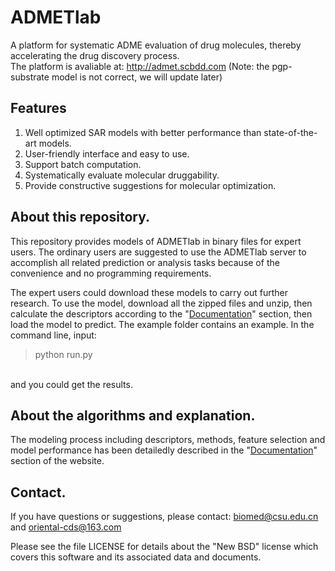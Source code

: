 # ADMETlab
A platform for systematic ADME evaluation of drug molecules, thereby accelerating the drug discovery process.<br>
The platform is avaliable at: http://admet.scbdd.com 
(Note: the pgp-substrate model is not correct, we will update later)
## Features
1. Well optimized SAR models with better performance than state-of-the-art models.
2. User-friendly interface and easy to use.
3. Support batch computation.
4. Systematically evaluate molecular druggability.
5. Provide constructive suggestions for molecular optimization.

## About this repository.
This repository provides models of ADMETlab in binary files for expert users. The ordinary users are suggested to use the ADMETlab server to accomplish all related prediction or analysis tasks because of the convenience and no programming requirements.

The expert users could download these models to carry out further research. To use the model, download all the zipped files and unzip, then calculate the descriptors according to the "[Documentation](http://admet.scbdd.com/home/interpretation/)" section, then load the model to predict. The example folder contains an example. In the command line, input:
<br>
> python run.py
<br>
and you could get the results.

## About the algorithms and explanation.
The modeling process including descriptors, methods, feature selection and model performance has been detailedly described in the "[Documentation](http://admet.scbdd.com/home/interpretation/)" section of the website.

## Contact.
If you have questions or suggestions, please contact: biomed@csu.edu.cn and oriental-cds@163.com

Please see the file LICENSE for details about the "New BSD" license which covers this software and its associated data and documents.
